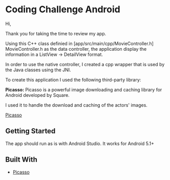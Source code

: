 # Coding Challenge Android

Hi,

Thank you for taking the time to review my app.

Using this C++ class definied in [app/src/main/cpp/MovieController.h] MovieController.h as the data controller, the application display the information in a ListView -> DetailView format. 

In order to use the native controller, I created a cpp wrapper that is used by the Java classes using the JNI.

To create this application I used the following third-party library:

**Picasso:**
Picasso is a powerful image downloading and caching library for Android developed by Square.

I used it to handle the download and caching of the actors' images.

[Picasso](http://square.github.io/picasso/)

## Getting Started

The app should run as is with Android Studio. It works for Android 5.1+

## Built With

* [Picasso](http://square.github.io/picasso/)

